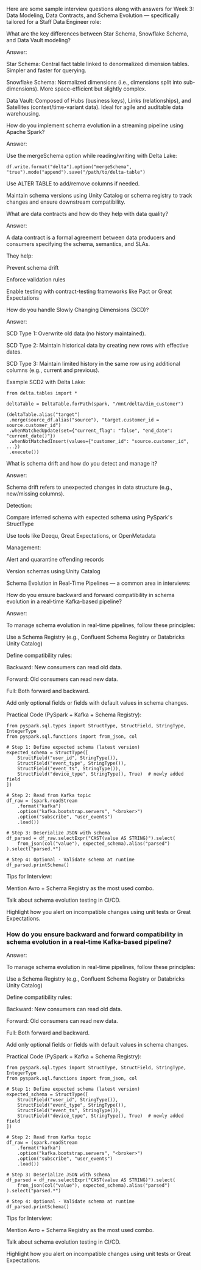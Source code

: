 Here are some sample interview questions along with answers for Week 3: Data Modeling, Data Contracts, and Schema Evolution — specifically tailored for a Staff Data Engineer role:

What are the key differences between Star Schema, Snowflake Schema, and Data Vault modeling?

Answer:

Star Schema: Central fact table linked to denormalized dimension tables. Simpler and faster for querying.

Snowflake Schema: Normalized dimensions (i.e., dimensions split into sub-dimensions). More space-efficient but slightly complex.

Data Vault: Composed of Hubs (business keys), Links (relationships), and Satellites (context/time-variant data). Ideal for agile and auditable data warehousing.

How do you implement schema evolution in a streaming pipeline using Apache Spark?

Answer:

Use the mergeSchema option while reading/writing with Delta Lake:
```
df.write.format("delta").option("mergeSchema", "true").mode("append").save("/path/to/delta-table")
```
Use ALTER TABLE to add/remove columns if needed.

Maintain schema versions using Unity Catalog or schema registry to track changes and ensure downstream compatibility.

What are data contracts and how do they help with data quality?

Answer:

A data contract is a formal agreement between data producers and consumers specifying the schema, semantics, and SLAs.

They help:

Prevent schema drift

Enforce validation rules

Enable testing with contract-testing frameworks like Pact or Great Expectations

How do you handle Slowly Changing Dimensions (SCD)?

Answer:

SCD Type 1: Overwrite old data (no history maintained).

SCD Type 2: Maintain historical data by creating new rows with effective dates.

SCD Type 3: Maintain limited history in the same row using additional columns (e.g., current and previous).


Example SCD2 with Delta Lake:
```
from delta.tables import *

deltaTable = DeltaTable.forPath(spark, "/mnt/delta/dim_customer")

(deltaTable.alias("target")
 .merge(source_df.alias("source"), "target.customer_id = source.customer_id")
 .whenMatchedUpdate(set={"current_flag": "false", "end_date": "current_date()"})
 .whenNotMatchedInsert(values={"customer_id": "source.customer_id", ...})
 .execute())
```
 What is schema drift and how do you detect and manage it?

Answer:

Schema drift refers to unexpected changes in data structure (e.g., new/missing columns).

Detection:

Compare inferred schema with expected schema using PySpark's StructType

Use tools like Deequ, Great Expectations, or OpenMetadata


Management:

Alert and quarantine offending records

Version schemas using Unity Catalog

Schema Evolution in Real-Time Pipelines — a common area in interviews:

How do you ensure backward and forward compatibility in schema evolution in a real-time Kafka-based pipeline?

Answer:

To manage schema evolution in real-time pipelines, follow these principles:

Use a Schema Registry (e.g., Confluent Schema Registry or Databricks Unity Catalog)

Define compatibility rules:

Backward: New consumers can read old data.

Forward: Old consumers can read new data.

Full: Both forward and backward.


Add only optional fields or fields with default values in schema changes.


Practical Code (PySpark + Kafka + Schema Registry):
```
from pyspark.sql.types import StructType, StructField, StringType, IntegerType
from pyspark.sql.functions import from_json, col

# Step 1: Define expected schema (latest version)
expected_schema = StructType([
    StructField("user_id", StringType()),
    StructField("event_type", StringType()),
    StructField("event_ts", StringType()),
    StructField("device_type", StringType(), True)  # newly added field
])

# Step 2: Read from Kafka topic
df_raw = (spark.readStream
    .format("kafka")
    .option("kafka.bootstrap.servers", "<broker>")
    .option("subscribe", "user_events")
    .load())

# Step 3: Deserialize JSON with schema
df_parsed = df_raw.selectExpr("CAST(value AS STRING)").select(
    from_json(col("value"), expected_schema).alias("parsed")
).select("parsed.*")

# Step 4: Optional - Validate schema at runtime
df_parsed.printSchema()
```
Tips for Interview:

Mention Avro + Schema Registry as the most used combo.

Talk about schema evolution testing in CI/CD.

Highlight how you alert on incompatible changes using unit tests or Great Expectations.


### How do you ensure backward and forward compatibility in schema evolution in a real-time Kafka-based pipeline?

Answer:

To manage schema evolution in real-time pipelines, follow these principles:

Use a Schema Registry (e.g., Confluent Schema Registry or Databricks Unity Catalog)

Define compatibility rules:

Backward: New consumers can read old data.

Forward: Old consumers can read new data.

Full: Both forward and backward.

Add only optional fields or fields with default values in schema changes.

Practical Code (PySpark + Kafka + Schema Registry):
```
from pyspark.sql.types import StructType, StructField, StringType, IntegerType
from pyspark.sql.functions import from_json, col

# Step 1: Define expected schema (latest version)
expected_schema = StructType([
    StructField("user_id", StringType()),
    StructField("event_type", StringType()),
    StructField("event_ts", StringType()),
    StructField("device_type", StringType(), True)  # newly added field
])

# Step 2: Read from Kafka topic
df_raw = (spark.readStream
    .format("kafka")
    .option("kafka.bootstrap.servers", "<broker>")
    .option("subscribe", "user_events")
    .load())

# Step 3: Deserialize JSON with schema
df_parsed = df_raw.selectExpr("CAST(value AS STRING)").select(
    from_json(col("value"), expected_schema).alias("parsed")
).select("parsed.*")

# Step 4: Optional - Validate schema at runtime
df_parsed.printSchema()
```
Tips for Interview:

Mention Avro + Schema Registry as the most used combo.

Talk about schema evolution testing in CI/CD.

Highlight how you alert on incompatible changes using unit tests or Great Expectations.

